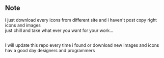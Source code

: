 <h2>Note</h2>
i just download every icons from different site and i haven't post copy right icons and images <br/>
just chill and take what ever you want for your work...<br/><br/>

I will update this repo every time i found or download new images and icons<br/>
hav a good day designers and programmers
